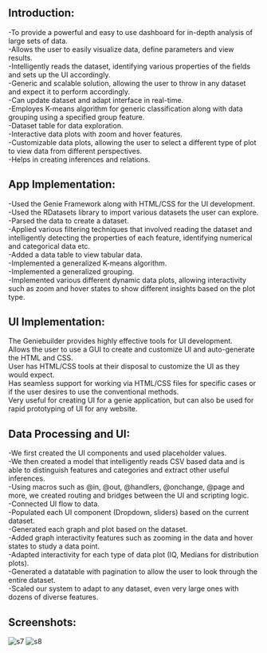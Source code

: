## Introduction:
-To provide a powerful and easy to use dashboard for in-depth analysis of large sets of data. <br/>
-Allows the user to easily visualize data, define parameters and view results. <br/>
-Intelligently reads the dataset, identifying various properties of the fields and sets up the UI accordingly. <br/>
-Generic and scalable solution, allowing the user to throw in any dataset and expect it to perform accordingly. <br/>
-Can update dataset and adapt interface in real-time. <br/>
-Employes K-means algorithm for generic classification along with data grouping using a specified group feature. <br/>
-Dataset table for data exploration. <br/>
-Interactive data plots with zoom and hover features. <br/>
-Customizable data plots, allowing the user to select a different type of plot to view data from different perspectives.<br/>
-Helps in creating inferences and relations. <br/>

## App Implementation:
-Used the Genie Framework along with HTML/CSS for the UI development. <br/>
-Used the RDatasets library to import various datasets the user can explore. <br/>
-Parsed the data to create a dataset. <br/>
-Applied various filtering techniques that involved reading the dataset and intelligently detecting the properties of each feature, identifying numerical and categorical data etc. <br/>
-Added a data table to view tabular data.<br/>
-Implemented a generalized K-means algorithm. <br/>
-Implemented a generalized grouping. <br/>
-Implemented various different dynamic data plots, allowing interactivity such as zoom and hover states to show different insights based on the plot type. <br/>

## UI Implementation:
The Geniebuilder provides highly effective tools for UI development. <br/>
Allows the user to use a GUI to create and customize UI and auto-generate the HTML and CSS. <br/>
User has HTML/CSS tools at their disposal to customize the UI as they would expect. <br/>
Has seamless support for working via HTML/CSS files for specific cases or if the user desires to use the conventional methods. <br/>
Very useful for creating UI for a genie application, but can also be used for rapid prototyping of UI for any website. <br/>

## Data Processing and UI:
-We first created the UI components and used placeholder values. </br>
-We then created a model that intelligently reads CSV based data and is able to distinguish features and categories and extract other useful inferences. </br>
-Using macros such as @in, @out, @handlers, @onchange, @page and more, we created routing and bridges between the UI and scripting logic. </br>
-Connected UI flow to data. </br>
-Populated each UI component (Dropdown, sliders) based on the current dataset. </br>
-Generated each graph and plot based on the dataset. </br>
-Added graph interactivity features such as zooming in the data and hover states to study a data point. </br>
-Adapted interactivity for each type of data plot (IQ, Medians for distribution plots). </br>
-Generated a datatable with pagination to allow the user to look through the entire dataset. </br>
-Scaled our system to adapt to any dataset, even very large ones with dozens of diverse features. </br>

## Screenshots:
![s7](https://github.com/aun1414/Data-Analytics-Dashboard/assets/106032365/612c97d4-8805-42fd-a8c5-d519f22e69d4)
![s8](https://github.com/aun1414/Data-Analytics-Dashboard/assets/106032365/4b12d9fb-fa2b-4d12-a066-d3d6661e8e3f)






